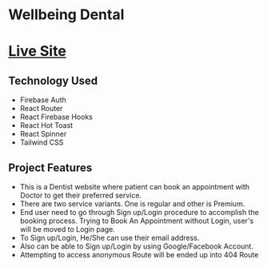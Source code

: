 # Wellbeing Dental

# [Live Site](https://wellbeing-dental.web.app/)

## Technology Used

-   Firebase Auth
-   React Router
-   React Firebase Hooks
-   React Hot Toast
-   React Spinner
-   Tailwind CSS

## Project Features

-   This is a Dentist website where patient can book an appointment with Doctor to get their preferred service.
-   There are two service variants. One is regular and other is Premium.
-   End user need to go through Sign up/Login procedure to accomplish the booking process. Trying to Book An Appointment without Login, user's will be moved to Login page.
-   To Sign up/Login, He/She can use their email address.
-   Also can be able to Sign up/Login by using Google/Facebook Account.
-   Attempting to access anonymous Route will be ended up into 404 Route
